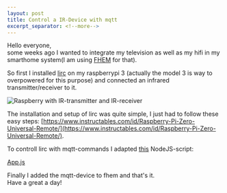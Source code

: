 ```yaml
---
layout: post
title: Control a IR-Device with mqtt
excerpt_separator: <!--more-->
---
```


Hello everyone,  
some weeks ago I wanted to integrate my television as well as my hifi in my smarthome system(I am using [FHEM](https://www.fhem.de/) for that).
<!--more-->
So first I installed [lirc](www.lirc.org) on my raspberrypi 3 (actually the model 3 is way to overpowered for this purpose) and connected an infrared transmitter/receiver to it.

![Raspberry with IR-transmitter and IR-receiver](/images/raspiLirc.jpg)

The installation and setup of lirc was quite simple, I just had to follow these easy steps: [https://www.instructables.com/id/Raspberry-Pi-Zero-Universal-Remote/](https://www.instructables.com/id/Raspberry-Pi-Zero-Universal-Remote/). 

To controll lirc with mqtt-commands I adapted [this](https://www.instructables.com/id/Alexa-LIRC-Entertainment-Remote/) NodeJS-script:

[App.js](https://github.com/Simple-codinger/lircMqtt/blob/master/app.js)

Finally I added the mqtt-device to fhem and that's it.  
Have a great a day!